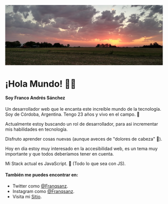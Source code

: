 ![casa](https://github.com/Franqsanz/Franqsanz/blob/master/casa.png)
# ¡Hola Mundo! 👋🏻

#### Soy Franco Andrés Sánchez

Un desarrollador web que le encanta este increíble mundo de la tecnología.
Soy de Córdoba, Argentina. Tengo 23 años y vivo en el campo. 🌽

Actualmente estoy buscando un rol de desarrollador, para asi incrementar mis habilidades en tecnología.

Disfruto aprender cosas nuevas (aunque aveces de "dolores de cabeza" 🤪).

Hoy en dia estoy muy interesado en la accesibilidad web, es un tema muy importante y que todos deberíamos tener en cuenta.

Mi Stack actual es JavaScript. 💛 (Todo lo que sea con JS).

#### También me puedes encontrar en:

- Twitter como [@Franqsanz](https://twitter.com/Franqsanz).
- Instagram como [@Franqsanz](https://instagram.com/Franqsanz).
- Visita mi [Sitio](https://franqsanz.netlify.app/).
